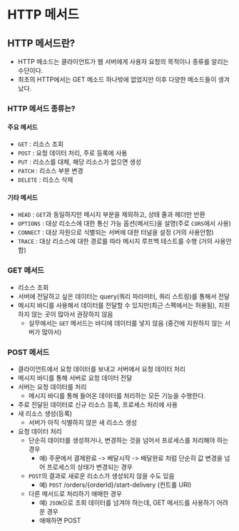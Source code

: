 # HTTP 메서드

## HTTP 메서드란?
* HTTP 메소드는 클라이언트가 웹 서버에게 사용자 요청의 목적이나 종류를 알리는 수단이다. 
* 최초의 HTTP에서는 GET 메소드 하나밖에 없었지만 이후 다양한 메소드들이 생겨났다.

### HTTP 메서드 종류는?
#### 주요 메서드
* ```GET``` : 리소스 조회
* ```POST``` : 요청 데이터 처리, 주로 등록에 사용
* ```PUT``` : 리소스를 대체, 해당 리소스가 없으면 생성 
* ```PATCH``` : 리소스 부분 변경
* ```DELETE``` : 리소스 삭제

#### 기타 메서드
* ```HEAD``` : ```GET```과 동일하지만 메시지 부분을 제외하고, 상태 줄과 헤더만 반환 
* ```OPTIONS``` : 대상 리소스에 대한 통신 가능 옵션(메서드)을 설명(주로 ```CORS```에서 사용) 
* ```CONNECT``` : 대상 자원으로 식별되는 서버에 대한 터널을 설정 (거의 사용안함)
* ```TRACE``` : 대상 리소스에 대한 경로를 따라 메시지 루프백 테스트를 수행 (거의 사용안함)

### GET 메서드

* 리소스 조회
* 서버에 전달하고 싶은 데이터는 query(쿼리 파라미터, 쿼리 스트링)를 통해서 전달
* 메시지 바디를 사용해서 데이터를 전달할 수 있지만(최근 스펙에서는 허용됨), 지원하지 않는 곳이 많아서 권장하지 않음
  * 실무에서는 ```GET``` 메서드는 바디에 데이터를 넣지 않음 (중간에 지원하지 않는 서버가 많아서)

### POST 메서드

* 클라이언트에서 요청 데이터를 보내고 서버에서 요청 데이터 처리
* 메시지 바디를 통해 서버로 요청 데이터 전달 
* 서버는 요청 데이터를 처리
  * 메시지 바디를 통해 들어온 데이터를 처리하는 모든 기능을 수행한다.
* 주로 전달된 데이터로 신규 리소스 등록, 프로세스 처리에 사용
* 새 리소스 생성(등록)
  * 서버가 아직 식별하지 않은 새 리소스 생성
* 요청 데이터 처리
  * 단순히 데이터를 생성하거나, 변경하는 것을 넘어서 프로세스를 처리해야 하는 경우
    * 예) 주문에서 결제완료 -> 배달시작 -> 배달완료 처럼 단순히 값 변경을 넘어 프로세스의 상태가 변경되는 경우 
  * ```POST```의 결과로 새로운 리소스가 생성되지 않을 수도 있음
    * 예) ```POST``` /orders/{orderId}/start-delivery (컨트롤 URI)
  * 다른 메서드로 처리하기 애매한 경우
    * 예) ```JSON```으로 조회 데이터를 넘겨야 하는데, GET 메서드를 사용하기 어려운 경우 
    * 애매하면 POST




